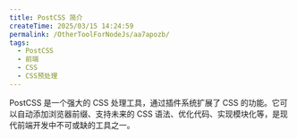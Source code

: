 ```yaml
---
title: PostCSS 简介
createTime: 2025/03/15 14:24:59
permalink: /OtherToolForNodeJs/aa7apozb/
tags:
  - PostCSS
  - 前端
  - CSS
  - CSS预处理
---
```


PostCSS 是一个强大的 CSS 处理工具，通过插件系统扩展了 CSS 的功能。它可以自动添加浏览器前缀、支持未来的 CSS 语法、优化代码、实现模块化等，是现代前端开发中不可或缺的工具之一。
